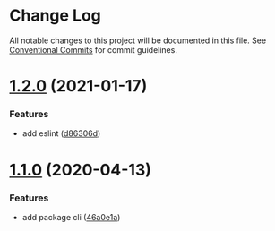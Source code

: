 # Change Log

All notable changes to this project will be documented in this file.
See [Conventional Commits](https://conventionalcommits.org) for commit guidelines.

# [1.2.0](https://github.com/yanlee26/lerna-demo/compare/v1.1.0...v1.2.0) (2021-01-17)


### Features

* add eslint ([d86306d](https://github.com/yanlee26/lerna-demo/commit/d86306d7db786fd2af7f6607ecc531e5ca55037f))





# [1.1.0](https://github.com/yanlee26/lerna-demo/compare/v0.1.0...v1.1.0) (2020-04-13)


### Features

* add package cli ([46a0e1a](https://github.com/yanlee26/lerna-demo/commit/46a0e1a8b65f346c7b8bb004058a284e94ff82f5))
